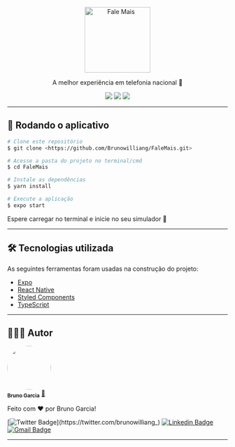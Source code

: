 <p align="center">
    <img src="https://www.goagenda.app/wp-content/uploads/2021/06/icon_vertical-1.png" height="150px" alt="Fale Mais" />
  </a>
</p>

<p align="center">A melhor experiência em telefonia nacional 🚀</p>

<div align="center">
  <img src="https://img.shields.io/static/v1?label=Expo&message=~41.0.1&color=FF872C&style=for-the-badge&logo=expo"/>
  <img src="https://img.shields.io/static/v1?label=ReactNative&message=~41.0.1&color=FF872C&style=for-the-badge&logo=react"/>
  <img src="https://img.shields.io/static/v1?label=License&message=MIT&color=FF872C&style=for-the-badge"/>
</div>

---

## 🎲 Rodando o aplicativo

```bash
# Clone este repositório
$ git clone <https://github.com/Brunowilliang/FaleMais.git>

# Acesse a pasta do projeto no terminal/cmd
$ cd FaleMais

# Instale as dependências
$ yarn install

# Execute a aplicação
$ expo start

```

Espere carregar no terminal e inicie no seu simulador 🚀

---

## 🛠 Tecnologias utilizada

As seguintes ferramentas foram usadas na construção do projeto:

- [Expo](https://expo.io/)
- [React Native](https://reactnative.dev/)
- [Styled Components](https://styled-components.com/)
- [TypeScript](https://www.typescriptlang.org/)

---

## 🙋🏼‍♂️ Autor

<a href="https://linkedin.com/in/brunowilliang">
 <img style="border-radius: 50%;" src="https://avatars.githubusercontent.com/u/41432581?v=4" width="100px;" alt=""/>
 <br />
 <sub><b>Bruno Garcia</b></sub></a> <a href="https://linkedin.com/in/brunowilliang" title="Bruno Garcia">🚀</a>

Feito com ❤️ por Bruno Garcia!

[![Twitter Badge](https://img.shields.io/badge/-@brunowilliang_-1ca0f1?style=flat-square&labelColor=1ca0f1&logo=twitter&logoColor=white&link=https://twitter.com/brunowilliang_)](https://twitter.com/brunowilliang_) [![Linkedin Badge](https://img.shields.io/badge/-Bruno-blue?style=flat-square&logo=Linkedin&logoColor=white&link=https://www.linkedin.com/in/brunowilliang/)](https://www.linkedin.com/in/brunowilliang/)
[![Gmail Badge](https://img.shields.io/badge/-brunowilliang@icloud.com-c14438?style=flat-square&logo=Gmail&logoColor=white&link=mailto:brunowilliang@icloud.com)](mailto:tgmarinho@gmail.com)

---
